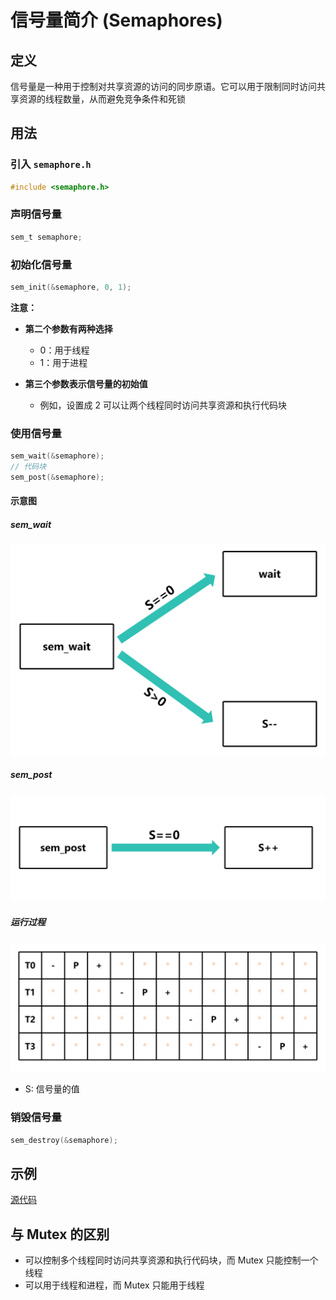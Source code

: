 # 信号量简介 (Semaphores)

## 定义

信号量是一种用于控制对共享资源的访问的同步原语。它可以用于限制同时访问共享资源的线程数量，从而避免竞争条件和死锁

## 用法

### 引入 `semaphore.h`

```c
#include <semaphore.h>
```

### 声明信号量

```c
sem_t semaphore;
```

### 初始化信号量

```c
sem_init(&semaphore, 0, 1);
```

**注意：**

- **第二个参数有两种选择**
    - 0：用于线程
    - 1：用于进程

- **第三个参数表示信号量的初始值**
    - 例如，设置成 2 可以让两个线程同时访问共享资源和执行代码块

### 使用信号量

```c
sem_wait(&semaphore);
// 代码块
sem_post(&semaphore);
```

#### 示意图


##### sem_wait

![sem_wait](imgs/sem_wait.png)

##### sem_post

![sem_post](imgs/sem_post.png)

##### 运行过程

![run](imgs/run.png)

- S: 信号量的值

### 销毁信号量

```c
sem_destroy(&semaphore);
```

## 示例

[源代码](信号量简介.c)

## 与 Mutex 的区别

- 可以控制多个线程同时访问共享资源和执行代码块，而 Mutex 只能控制一个线程
- 可以用于线程和进程，而 Mutex 只能用于线程